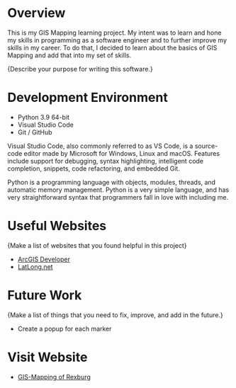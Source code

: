 # Overview

This is my GIS Mapping learning project. My intent was to learn and hone my skills in programming as a software engineer and to further improve my skills in my career. To do that, I decided to learn about the basics of GIS Mapping and add that into my set of skills.

<!-- {Provide a description the map software that you wrote. Describe how to use your software.  Describe the source of the data that you used.} -->

{Describe your purpose for writing this software.}

<!-- [Software Demo Video](http://youtube.link.goes.here) -->

# Development Environment

- Python 3.9 64-bit
- Visual Studio Code
- Git / GitHub

Visual Studio Code, also commonly referred to as VS Code, is a source-code editor made by Microsoft for Windows, Linux and macOS. Features include support for debugging, syntax highlighting, intelligent code completion, snippets, code refactoring, and embedded Git.

Python is a programming language with objects, modules, threads, and automatic memory management. Python is a very simple language, and has very straightforward syntax that programmers fall in love with including me.

# Useful Websites

{Make a list of websites that you found helpful in this project}
* [ArcGIS Developer](https://developers.arcgis.com/)
* [LatLong.net](https://www.latlong.net/)

# Future Work

{Make a list of things that you need to fix, improve, and add in the future.}
* Create a popup for each marker

# Visit Website

* [GIS-Mapping of Rexburg](https://trevorlamoglia.github.io/GIS-Mapping/)